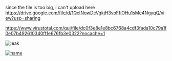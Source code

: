 since the file is too big, i can't upload here
https://drive.google.com/file/d/1QcINowDcVgkjH3voFfiOHu1sMe4NgyqQ/view?usp=sharing

https://www.virustotal.com/gui/file/dc0f3e8e1e8bc6768a4cdf3fada10c79a1f0e07b492610340ff1e676fb3e0322?nocache=1

![leak](https://user-images.githubusercontent.com/66913721/160896849-72bb90f1-e375-47ec-9145-51c303e4348f.png)



[![name](https://i.imgur.com/BU7SDgI.jpeg)](https://www.youtube.com/watch?v=gzxSnyLoSg)
